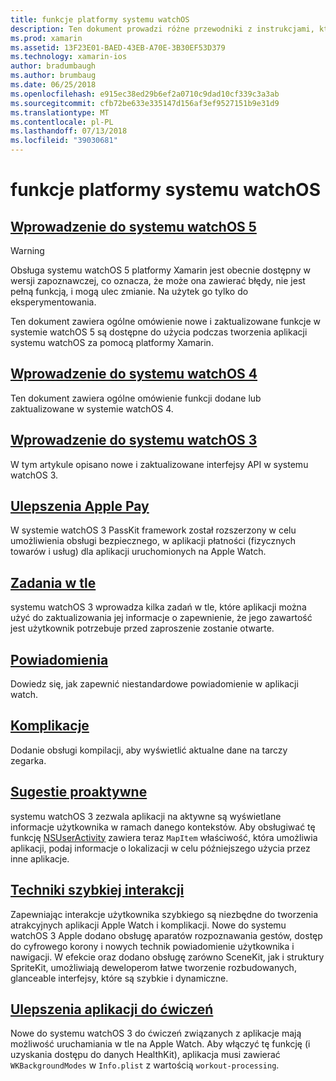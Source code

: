 ```yaml
---
title: funkcje platformy systemu watchOS
description: Ten dokument prowadzi różne przewodniki z instrukcjami, które opisują funkcjami platformy systemu watchOS, takimi jak Apple Pay, powiadomienia, kompilacji, sugestie proaktywne, aplikacji do ćwiczeń i inne.
ms.prod: xamarin
ms.assetid: 13F23E01-BAED-43EB-A70E-3B30EF53D379
ms.technology: xamarin-ios
author: bradumbaugh
ms.author: brumbaug
ms.date: 06/25/2018
ms.openlocfilehash: e915ec38ed29b6ef2a0710c9dad10cf339c3a3ab
ms.sourcegitcommit: cfb72be633e335147d156af3ef9527151b9e31d9
ms.translationtype: MT
ms.contentlocale: pl-PL
ms.lasthandoff: 07/13/2018
ms.locfileid: "39030681"
---
```

# <a name="watchos-platform-features"></a>funkcje platformy systemu watchOS

## <a name="introduction-to-watchos-5introduction-to-watchos5indexmd"></a>[Wprowadzenie do systemu watchOS 5](introduction-to-watchos5/index.md)

> [!WARNING]
> Obsługa systemu watchOS 5 platformy Xamarin jest obecnie dostępny w wersji zapoznawczej, co oznacza, że może ona zawierać błędy, nie jest pełną funkcją, i mogą ulec zmianie.
> Na użytek go tylko do eksperymentowania.

Ten dokument zawiera ogólne omówienie nowe i zaktualizowane funkcje w systemie watchOS 5 są dostępne do użycia podczas tworzenia aplikacji systemu watchOS za pomocą platformy Xamarin.

## <a name="introduction-to-watchos-4introduction-to-watchos4md"></a>[Wprowadzenie do systemu watchOS 4](introduction-to-watchos4.md)

Ten dokument zawiera ogólne omówienie funkcji dodane lub zaktualizowane w systemie watchOS 4.

## <a name="introduction-to-watchos-3introduction-to-watchos3indexmd"></a>[Wprowadzenie do systemu watchOS 3](introduction-to-watchos3/index.md)

W tym artykule opisano nowe i zaktualizowane interfejsy API w systemu watchOS 3.

## <a name="apple-pay-enhancementsioswatchosplatformapple-paymd"></a>[Ulepszenia Apple Pay](~/ios/watchos/platform/apple-pay.md)

W systemie watchOS 3 PassKit framework został rozszerzony w celu umożliwienia obsługi bezpiecznego, w aplikacji płatności (fizycznych towarów i usług) dla aplikacji uruchomionych na Apple Watch.

## <a name="background-tasksioswatchosplatformbackground-tasksmd"></a>[Zadania w tle](~/ios/watchos/platform/background-tasks.md)

systemu watchOS 3 wprowadza kilka zadań w tle, które aplikacji można użyć do zaktualizowania jej informacje o zapewnienie, że jego zawartość jest użytkownik potrzebuje przed zaproszenie zostanie otwarte.

## <a name="notificationsnotificationsmd"></a>[Powiadomienia](notifications.md)

Dowiedz się, jak zapewnić niestandardowe powiadomienie w aplikacji watch.

## <a name="complicationscomplicationsmd"></a>[Komplikacje](complications.md)

Dodanie obsługi kompilacji, aby wyświetlić aktualne dane na tarczy zegarka.

## <a name="proactive-suggestionsioswatchosplatformproactive-suggestionsmd"></a>[Sugestie proaktywne](~/ios/watchos/platform/proactive-suggestions.md)

systemu watchOS 3 zezwala aplikacji na aktywne są wyświetlane informacje użytkownika w ramach danego kontekstów. Aby obsługiwać tę funkcję [NSUserActivity](https://developer.apple.com/reference/foundation/nsuseractivity) zawiera teraz `MapItem` właściwość, która umożliwia aplikacji, podaj informacje o lokalizacji w celu późniejszego użycia przez inne aplikacje.

## <a name="quick-interaction-techniquesioswatchosplatformquick-interaction-techniquesmd"></a>[Techniki szybkiej interakcji](~/ios/watchos/platform/quick-interaction-techniques.md)

Zapewniając interakcje użytkownika szybkiego są niezbędne do tworzenia atrakcyjnych aplikacji Apple Watch i komplikacji. Nowe do systemu watchOS 3 Apple dodano obsługę aparatów rozpoznawania gestów, dostęp do cyfrowego korony i nowych technik powiadomienie użytkownika i nawigacji. W efekcie oraz dodano obsługę zarówno SceneKit, jak i struktury SpriteKit, umożliwiają deweloperom łatwe tworzenie rozbudowanych, glanceable interfejsy, które są szybkie i dynamiczne.

## <a name="workout-app-enhancementsioswatchosplatformworkout-appsmd"></a>[Ulepszenia aplikacji do ćwiczeń](~/ios/watchos/platform/workout-apps.md)

Nowe do systemu watchOS 3 do ćwiczeń związanych z aplikacje mają możliwość uruchamiania w tle na Apple Watch. Aby włączyć tę funkcję (i uzyskania dostępu do danych HealthKit), aplikacja musi zawierać `WKBackgroundModes` w `Info.plist` z wartością `workout-processing`.
